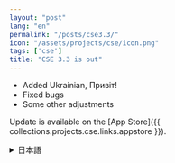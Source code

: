 ```yaml
---
layout: "post"
lang: "en"
permalink: "/posts/cse3.3/"
icon: "/assets/projects/cse/icon.png"
tags: ['cse']
title: "CSE 3.3 is out"
---
```


- Added Ukrainian, <span lang="uk">Привіт!</span>
- Fixed bugs
- Some other adjustments

Update is available on the [App Store]({{ collections.projects.cse.links.appstore }}).

<details lang="ja">
<summary>日本語</summary>

- ウクライナ語を追加しました、<span lang="uk">Привіт!</span>
- バグを修正しました
- その他いくつかの調整を行いました

</details>
